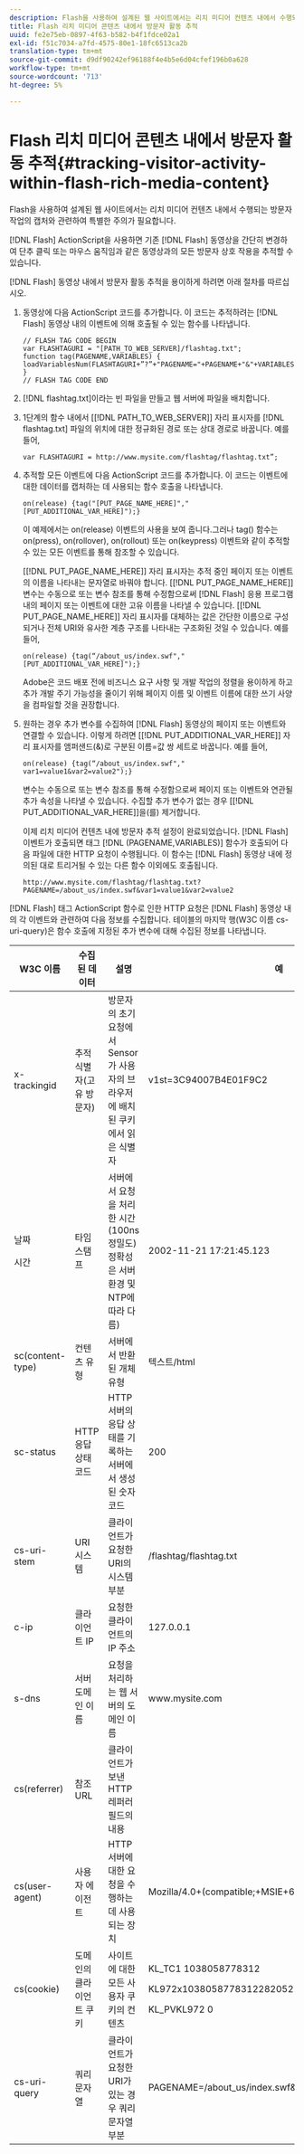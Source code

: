 ```yaml
---
description: Flash을 사용하여 설계된 웹 사이트에서는 리치 미디어 컨텐츠 내에서 수행되는 방문자 작업의 캡처와 관련하여 특별한 주의가 필요합니다.
title: Flash 리치 미디어 콘텐츠 내에서 방문자 활동 추적
uuid: fe2e75eb-0897-4f63-b582-b4f1fdce02a1
exl-id: f51c7034-a7fd-4575-80e1-18fc6513ca2b
translation-type: tm+mt
source-git-commit: d9df90242ef96188f4e4b5e6d04cfef196b0a628
workflow-type: tm+mt
source-wordcount: '713'
ht-degree: 5%

---
```


# Flash 리치 미디어 콘텐츠 내에서 방문자 활동 추적{#tracking-visitor-activity-within-flash-rich-media-content}

Flash을 사용하여 설계된 웹 사이트에서는 리치 미디어 컨텐츠 내에서 수행되는 방문자 작업의 캡처와 관련하여 특별한 주의가 필요합니다.

[!DNL Flash] ActionScript을 사용하면 기존 [!DNL Flash] 동영상을 간단히 변경하여 단추 클릭 또는 마우스 움직임과 같은 동영상과의 모든 방문자 상호 작용을 추적할 수 있습니다.

[!DNL Flash] 동영상 내에서 방문자 활동 추적을 용이하게 하려면 아래 절차를 따르십시오.

1. 동영상에 다음 ActionScript 코드를 추가합니다. 이 코드는 추적하려는 [!DNL Flash] 동영상 내의 이벤트에 의해 호출될 수 있는 함수를 나타냅니다.

   ```
   // FLASH TAG CODE BEGIN 
   var FLASHTAGURI = "[PATH_TO_WEB_SERVER]/flashtag.txt"; 
   function tag(PAGENAME,VARIABLES) { 
   loadVariablesNum(FLASHTAGURI+”?”+"PAGENAME="+PAGENAME+"&"+VARIABLES,0); 
   } 
   // FLASH TAG CODE END
   ```

1. [!DNL flashtag.txt]이라는 빈 파일을 만들고 웹 서버에 파일을 배치합니다.
1. 1단계의 함수 내에서 \[[!DNL PATH_TO_WEB_SERVER]\] 자리 표시자를 [!DNL flashtag.txt] 파일의 위치에 대한 정규화된 경로 또는 상대 경로로 바꿉니다. 예를 들어,

   ```
   var FLASHTAGURI = http://www.mysite.com/flashtag/flashtag.txt”;
   ```

1. 추적할 모든 이벤트에 다음 ActionScript 코드를 추가합니다. 이 코드는 이벤트에 대한 데이터를 캡처하는 데 사용되는 함수 호출을 나타냅니다.

   ```
   on(release) {tag("[PUT_PAGE_NAME_HERE]","[PUT_ADDITIONAL_VAR_HERE]");}
   ```

   이 예제에서는 on(release) 이벤트의 사용을 보여 줍니다.그러나 tag() 함수는 on(press), on(rollover), on(rollout) 또는 on(keypress) 이벤트와 같이 추적할 수 있는 모든 이벤트를 통해 참조할 수 있습니다.

   \[[!DNL PUT_PAGE_NAME_HERE]\] 자리 표시자는 추적 중인 페이지 또는 이벤트의 이름을 나타내는 문자열로 바꿔야 합니다. \[[!DNL PUT_PAGE_NAME_HERE]\]변수는 수동으로 또는 변수 참조를 통해 수정함으로써 [!DNL Flash] 응용 프로그램 내의 페이지 또는 이벤트에 대한 고유 이름을 나타낼 수 있습니다. \[[!DNL PUT_PAGE_NAME_HERE]\] 자리 표시자를 대체하는 값은 간단한 이름으로 구성되거나 전체 URI와 유사한 계층 구조를 나타내는 구조화된 것일 수 있습니다. 예를 들어,

   ```
   on(release) {tag(“/about_us/index.swf","[PUT_ADDITIONAL_VAR_HERE]");}
   ```

   Adobe은 코드 배포 전에 비즈니스 요구 사항 및 개발 작업의 정렬을 용이하게 하고 추가 개발 주기 가능성을 줄이기 위해 페이지 이름 및 이벤트 이름에 대한 쓰기 사양을 컴파일할 것을 권장합니다.

1. 원하는 경우 추가 변수를 수집하여 [!DNL Flash] 동영상의 페이지 또는 이벤트와 연결할 수 있습니다. 이렇게 하려면 \[[!DNL PUT_ADDITIONAL_VAR_HERE]\] 자리 표시자를 앰퍼샌드(&amp;)로 구분된 이름=값 쌍 세트로 바꿉니다. 예를 들어,

   ```
   on(release) {tag(“/about_us/index.swf"," var1=value1&var2=value2");}
   ```

   변수는 수동으로 또는 변수 참조를 통해 수정함으로써 페이지 또는 이벤트와 연관될 추가 속성을 나타낼 수 있습니다. 수집할 추가 변수가 없는 경우 \[[!DNL PUT_ADDITIONAL_VAR_HERE]\]을(를) 제거합니다.

   이제 리치 미디어 컨텐츠 내에 방문자 추적 설정이 완료되었습니다. [!DNL Flash] 이벤트가 호출되면 태그 [!DNL (PAGENAME,VARIABLES)] 함수가 호출되어 다음 파일에 대한 HTTP 요청이 수행됩니다. 이 함수는 [!DNL Flash] 동영상 내에 정의된 대로 트리거될 수 있는 다른 함수 이외에도 호출됩니다.

   ```
   http://www.mysite.com/flashtag/flashtag.txt?PAGENAME=/about_us/index.swf&var1=value1&var2=value2
   ```

[!DNL Flash] 태그 ActionScript 함수로 인한 HTTP 요청은 [!DNL Flash] 동영상 내의 각 이벤트와 관련하여 다음 정보를 수집합니다. 테이블의 마지막 행(W3C 이름 cs-uri-query)은 함수 호출에 지정된 추가 변수에 대해 수집된 정보를 나타냅니다.

<table id="table_A7ED9D38F36B4405947B2F48EA94D3C4"> 
 <thead> 
  <tr> 
   <th colname="col1" class="entry"> W3C 이름 </th> 
   <th colname="col2" class="entry"> 수집된 데이터 </th> 
   <th colname="col3" class="entry"> 설명 </th> 
   <th colname="col4" class="entry"> 예 </th> 
  </tr> 
 </thead>
 <tbody> 
  <tr> 
   <td colname="col1"> x-trackingid </td> 
   <td colname="col2"> 추적 식별자(고유 방문자) </td> 
   <td colname="col3"> 방문자의 초기 요청에서 <span class="wintitle"> Sensor </span>가 사용자의 브라우저에 배치된 쿠키에서 읽은 식별자 </td> 
   <td colname="col4"> v1st=3C94007B4E01F9C2 </td> 
  </tr> 
  <tr> 
   <td colname="col1"> <p>날짜 </p> <p>시간 </p> </td> 
   <td colname="col2"> 타임스탬프 </td> 
   <td colname="col3"> 서버에서 요청을 처리한 시간(100ns 정밀도)정확성은 서버 환경 및 NTP에 따라 다름) </td> 
   <td colname="col4"> 2002-11-21 17:21:45.123 </td> 
  </tr> 
  <tr> 
   <td colname="col1"> sc(content-type) </td> 
   <td colname="col2"> 컨텐츠 유형 </td> 
   <td colname="col3"> 서버에서 반환된 개체 유형 </td> 
   <td colname="col4"> 텍스트/html </td> 
  </tr> 
  <tr> 
   <td colname="col1"> sc-status </td> 
   <td colname="col2"> HTTP 응답 상태 코드 </td> 
   <td colname="col3"> HTTP 서버의 응답 상태를 기록하는 서버에서 생성된 숫자 코드 </td> 
   <td colname="col4"> 200 </td> 
  </tr> 
  <tr> 
   <td colname="col1"> cs-uri-stem </td> 
   <td colname="col2"> URI 시스템 </td> 
   <td colname="col3"> 클라이언트가 요청한 URI의 시스템 부분 </td> 
   <td colname="col4"> /flashtag/flashtag.txt </td> 
  </tr> 
  <tr> 
   <td colname="col1"> c-ip </td> 
   <td colname="col2"> 클라이언트 IP </td> 
   <td colname="col3"> 요청한 클라이언트의 IP 주소 </td> 
   <td colname="col4"> 127.0.0.1 </td> 
  </tr> 
  <tr> 
   <td colname="col1"> s-dns </td> 
   <td colname="col2"> 서버 도메인 이름 </td> 
   <td colname="col3"> 요청을 처리하는 웹 서버의 도메인 이름 </td> 
   <td colname="col4"> www.mysite.com </td> 
  </tr> 
  <tr> 
   <td colname="col1"> cs(referrer) </td> 
   <td colname="col2"> 참조 URL </td> 
   <td colname="col3"> 클라이언트가 보낸 HTTP 레퍼러 필드의 내용 </td> 
   <td colname="col4"></td> 
  </tr> 
  <tr> 
   <td colname="col1"> cs(user-agent) </td> 
   <td colname="col2"> 사용자 에이전트 </td> 
   <td colname="col3"> HTTP 서버에 대한 요청을 수행하는 데 사용되는 장치 </td> 
   <td colname="col4"> Mozilla/4.0+(compatible;+MSIE+6.0;+Windows+NT+5.1) </td> 
  </tr> 
  <tr> 
   <td colname="col1"> cs(cookie) </td> 
   <td colname="col2"> 도메인의 클라이언트 쿠키 </td> 
   <td colname="col3"> 사이트에 대한 모든 사용자 쿠키의 컨텐츠 </td> 
   <td colname="col4"> <p>KL_TC1 1038058778312 </p> <p>KL972x1038058778312282052 </p> <p>KL_PVKL972 0 </p> </td> 
  </tr> 
  <tr> 
   <td colname="col1"> cs-uri-query </td> 
   <td colname="col2"> 쿼리 문자열 </td> 
   <td colname="col3"> 클라이언트가 요청한 URI가 있는 경우 쿼리 문자열 부분 </td> 
   <td colname="col4"> PAGENAME=/about_us/index.swf&amp;var1=value1&amp;var2=value2 </td> 
  </tr> 
 </tbody> 
</table>
